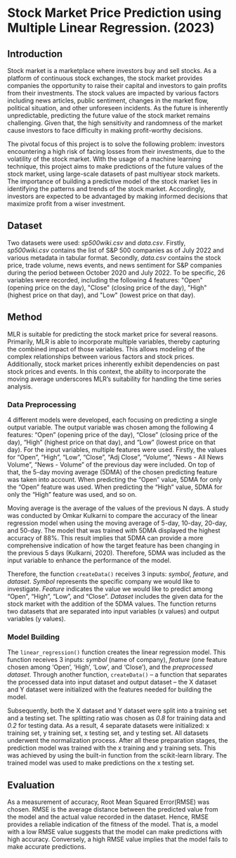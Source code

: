 # Stock Market Price Prediction using Multiple Linear Regression. (2023)
## Introduction 
Stock market is a marketplace where investors buy and sell stocks. As a platform of continuous stock exchanges, the stock market provides companies the opportunity to raise their capital and investors to gain profits from their investments. The stock values are impacted by various factors including news articles, public sentiment, changes in the market flow, political situation, and other unforeseen incidents. As the future is inherently unpredictable, predicting the future value of the stock market remains challenging. Given that, the high sensitivity and randomness of the market cause investors to face difficulty in making profit-worthy decisions. <br>

The pivotal focus of this project is to solve the following problem: investors encountering a high risk of facing losses from their investments, due to the volatility of the stock market. With the usage of a machine learning technique, this project aims to make predictions of the future values of the stock market, using large-scale datasets of past multiyear stock markets. The importance of building a predictive model of the stock market lies in identifying the patterns and trends of the stock market. Accordingly, investors are expected to be advantaged by making informed decisions that maximize profit from a wiser investment. 

## Dataset 
Two datasets were used: _sp500wiki.csv_ and _data.csv_. Firstly, _sp500wiki.csv_ contains the list of S&P 500 companies as of July 2022 and various metadata in tabular format. Secondly, _data.csv_ contains the stock price, trade volume, news events, and news sentiment for S&P companies during the period between October 2020 and July 2022. To be specific, 26 variables were recorded, including the following 4 features: "Open" (opening price on the day), "Close" (closing price of the day), "High" (highest price on that day), and "Low" (lowest price on that day). 

## Method 
MLR is suitable for predicting the stock market price for several reasons. Primarily, MLR is able to incorporate multiple variables, thereby capturing the combined impact of those variables. This allows modeling of the complex relationships between various factors and stock prices. Additionally, stock market prices inherently exhibit dependencies on past stock prices and events. In this context, the ability to incorporate the moving average underscores MLR’s suitability for handling the time series analysis.  

### Data Preprocessing
4 different models were developed, each focusing on predicting a single output variable. The output variable was chosen among the following 4 features: “Open” (opening price of the day), “Close” (closing price of the day), “High” (highest price on that day), and “Low” (lowest price on that day). For the input variables, multiple features were used. Firstly, the values for “Open”, “High”, “Low”, “Close”, “Adj Close”, “Volume”, “News - All News Volume”, “News - Volume” of the previous day were included. On top of that, the 5-day moving average (5DMA) of the chosen predicting feature was taken into account. When predicting the “Open” value, 5DMA for only the “Open” feature was used. When predicting the “High” value, 5DMA for only the “High” feature was used, and so on. 

Moving average is the average of the values of the previous N days. A study was conducted by Omkar Kulkarni to compare the accuracy of the linear regression model when using the moving average of 5-day, 10-day, 20-day, and 50-day. The model that was trained with 5DMA displayed the highest accuracy of 88%. This result implies that 5DMA can provide a more comprehensive indication of how the target feature has been changing in the previous 5 days (Kulkarni, 2020). Therefore, 5DMA was included as the input variable to enhance the performance of the model. 

Therefore, the function `createData()` receives 3 inputs: _symbol_, _feature_, and _dataset_. _Symbol_ represents the specific company we would like to investigate. _Feature_ indicates the value we would like to predict among “Open”, “High”, “Low”, and “Close”. _Dataset_ includes the given data for the stock market with the addition of the 5DMA values. The function returns two datasets that are separated into input variables (x values) and output variables (y values). 

### Model Building
The `linear_regression()` function creates the linear regression model. This function receives 3 inputs: _symbol_ (name of company), _feature_ (one feature chosen among ‘Open’, ‘High’, ‘Low’, and ‘Close’), and the _preprocessed dataset_. Through another function, `createData()` – a function that separates the processed data into input dataset and output dataset – the X dataset and Y dataset were initialized with the features needed for building the model. 

Subsequently, both the X dataset and Y dataset were split into a training set and a testing set. The splitting ratio was chosen as _0.8_ for training data and _0.2_ for testing data. As a result, 4 separate datasets were initialized: x training set, y training set, x testing set, and y testing set. All datasets underwent the normalization process. After all these preparation stages, the prediction model was trained with the x training and y training sets. This was achieved by using the built-in function from the scikit-learn library. The trained model was used to make predictions on the x testing set. 

## Evaluation 
As a measurement of accuracy, Root Mean Squared Error(RMSE) was chosen. RMSE is the average distance between the predicted value from the model and the actual value recorded in the dataset. Hence, RMSE provides a reliable indication of the fitness of the model. That is, a model with a low RMSE value suggests that the model can make predictions with high accuracy. Conversely, a high RMSE value implies that the model fails to make accurate predictions. 

